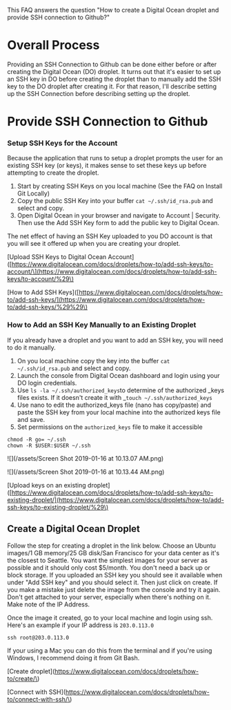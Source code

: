 This FAQ answers the question "How to create a Digital Ocean droplet and provide SSH connection to Github?"

# Overall Process

Providing an SSH Connection to Github can be done either before or after creating the Digital Ocean \(DO\) droplet.  It turns out that it's easier to set up an SSH key in DO before creating the droplet than to manually add the SSH key to the DO droplet after creating it.  For that reason, I'll describe setting up the SSH Connection before describing setting up the droplet.

# Provide SSH Connection to Github

### Setup SSH Keys for the Account

Because the application that runs to setup a droplet prompts the user for an existing SSH key \(or keys\), it makes sense to set these keys up before attempting to create the droplet.

1. Start by creating SSH Keys on you local machine \(See the FAQ on Install Git Locally\)
2. Copy the public  SSH Key into your buffer `cat ~/.ssh/id_rsa.pub` and select and copy.
3. Open Digital Ocean in your browser and navigate to Account \| Security.  Then use the Add SSH Key form to add the public key to Digital Ocean.

The net effect of having an SSH Key uploaded to you DO account is that you will see it offered up when you are creating your droplet.

\[Upload SSH Keys to Digital Ocean Account\]\([https://www.digitalocean.com/docs/droplets/how-to/add-ssh-keys/to-account/\](https://www.digitalocean.com/docs/droplets/how-to/add-ssh-keys/to-account/%29\)

\[How to Add SSH Keys\]\([https://www.digitalocean.com/docs/droplets/how-to/add-ssh-keys/](https://www.digitalocean.com/docs/droplets/how-to/add-ssh-keys/%29%29\)

### How to Add an SSH Key Manually to an Existing Droplet

If you already have a droplet and you want to add an SSH key, you will need to do it manually.

1. On you local machine copy the key into the buffer `cat ~/.ssh/id_rsa.pub` and select and copy.
2. Launch the console from Digital Ocean dashboard and login using your DO login credentials.
3. Use `ls -la ~/.ssh/authorized_keys`to determine of the authorized _keys files exists.  If it doesn't create it with _`touch ~/.ssh/authorized_keys`
4. Use nano to edit the authorized\_keys file \(nano has copy/paste\) and paste the SSH key from your local machine into the authorized keys file and save.
5. Set permissions on the `authorized_keys` file to make it accessible   

```
chmod -R go= ~/.ssh
chown -R $USER:$USER ~/.ssh
```

![](/assets/Screen Shot 2019-01-16 at 10.13.07 AM.png)

![](/assets/Screen Shot 2019-01-16 at 10.13.44 AM.png)

\[Upload keys on an existing droplet\]\([https://www.digitalocean.com/docs/droplets/how-to/add-ssh-keys/to-existing-droplet/](https://www.digitalocean.com/docs/droplets/how-to/add-ssh-keys/to-existing-droplet/%29\)

## Create a Digital Ocean Droplet

Follow the step for creating a droplet in the link below.  Choose an Ubuntu images/1 GB memory/25 GB disk/San Francisco for your data center as it's the closest to Seattle.  You want the simplest images for your server as possible and it should only cost $5/month.  You don't need a back up or block storage.  If you uploaded an SSH key you should see it available when under "Add SSH key" and you should select it.    Then just click on create.  If you make a mistake just delete the image from the console and try it again.  Don't get attached to your server, especially when there's nothing on it.  Make note of the IP Address.

Once the image it created, go to your local machine and login using ssh.  Here's an example if your IP address is  `203.0.113.0` 

`ssh root@203.0.113.0`

If your using a Mac you can do this from the terminal and if you're using Windows, I recommend doing it from Git Bash.

\[Create droplet\]\(https://www.digitalocean.com/docs/droplets/how-to/create/\)

\[Connect with SSH\]\(https://www.digitalocean.com/docs/droplets/how-to/connect-with-ssh/\)



